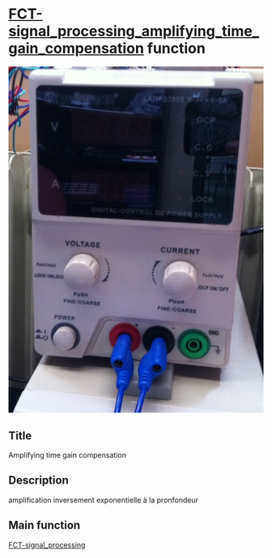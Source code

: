 # [FCT-signal_processing_amplifying_time_gain_compensation]() function
![](viewme.jpg)

## Title
Amplifying time gain compensation

## Description
amplification inversement exponentielle à la pronfondeur

## Main function
[FCT-signal_processing](../FCT-signal_processing)
